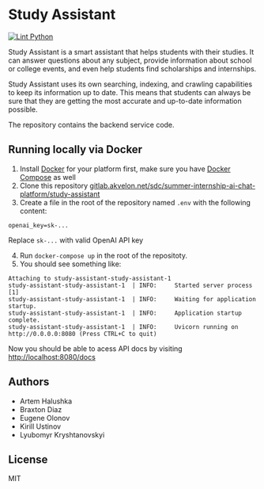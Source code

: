 # Study Assistant

[![Lint Python](https://github.com/akvelon/study-assistant/actions/workflows/lint.yml/badge.svg)](https://github.com/akvelon/study-assistant/actions/workflows/lint.yml)

Study Assistant is a smart assistant that helps students with their studies. It can answer questions about any subject, provide information about school or college events, and even help students find scholarships and internships.

Study Assistant uses its own searching, indexing, and crawling capabilities to keep its information up to date. This means that students can always be sure that they are getting the most accurate and up-to-date information possible.

The repository contains the backend service code.

## Running locally via Docker

1. Install [Docker](https://docs.docker.com/engine/install/) for your platform first, make sure you have [Docker Compose](https://docs.docker.com/compose/install/) as well
2. Clone this repository [gitlab.akvelon.net/sdc/summer-internship-ai-chat-platform/study-assistant](https://gitlab.akvelon.net/sdc/summer-internship-ai-chat-platform/study-assistant/-/tree/dev)
3. Create a file in the root of the repository named `.env` with the following content:
```
openai_key=sk-...
```
Replace `sk-...` with valid OpenAI API key

4. Run `docker-compose up` in the root of the repositoty.
5. You should see something like:
```log
Attaching to study-assistant-study-assistant-1
study-assistant-study-assistant-1  | INFO:     Started server process [1]
study-assistant-study-assistant-1  | INFO:     Waiting for application startup.
study-assistant-study-assistant-1  | INFO:     Application startup complete.
study-assistant-study-assistant-1  | INFO:     Uvicorn running on http://0.0.0.0:8080 (Press CTRL+C to quit)
```

Now you should be able to acess API docs by visiting [http://localhost:8080/docs](http://localhost:8080/docs)

## Authors
- Artem Halushka
- Braxton Diaz
- Eugene Olonov
- Kirill Ustinov
- Lyubomyr Kryshtanovskyi

## License
MIT